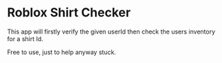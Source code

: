 # Roblox Shirt Checker

This app will firstly verify the given userId then check the users inventory for a shirt Id. 

Free to use, just to help anyway stuck.
